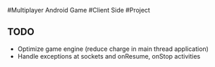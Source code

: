 #Multiplayer Android Game
#Client Side
#Project

TODO
-----
* Optimize game engine (reduce charge in main thread application)
* Handle exceptions at sockets and onResume, onStop activities
